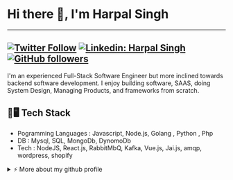 # Hi there 👋, I'm Harpal Singh


---
[![Twitter Follow](https://img.shields.io/twitter/follow/hsk11dev?label=Follow)](https://twitter.com/intent/follow?screen_name=hsk11dev)
[![Linkedin: Harpal Singh](https://img.shields.io/badge/-hsk11-blue?style=flat-square&logo=Linkedin&logoColor=white&link=https://www.linkedin.com/in/hsk11)](https://www.linkedin.com/in/hsk11/)
[![GitHub followers](https://img.shields.io/github/followers/hsk11?label=Follow&style=social)](https://github.com/hsk11)
---

I'm an experienced Full-Stack Software Engineer but more inclined towards backend software development. I enjoy building software,  SAAS, doing System Design, Managing Products,  and frameworks from scratch.  



## :electric_plug::desktop_computer: Tech Stack
- Pogramming Languages : Javascript, Node.js, Golang , Python , Php
- DB : Mysql, SQL, MongoDb, DynomoDb
- Tech : NodeJS, React.js, RabbitMbQ, Kafka, Vue.js, Jai.js, amqp, wordpress, shopify


<details>
<summary>⚡️ More about my github profile</summary>
<br />

![Top Langs](https://github-readme-stats.vercel.app/api/top-langs/?username=hsk11&layout=compact&hide=css,html)

![Harpal Singh's github stats](https://github-readme-stats.vercel.app/api?username=hsk11&count_private=true&show_icons=true&theme=onedark)

</details>

<!--
**hsk11/hsk11** is a ✨ _special_ ✨ repository because its `README.md` (this file) appears on your GitHub profile.

Here are some ideas to get you started:

- 🔭 I’m currently working on ...
- 🌱 I’m currently learning ...
- 👯 I’m looking to collaborate on ...
- 🤔 I’m looking for help with ...
- 💬 Ask me about ...
- 📫 How to reach me: ...
- 😄 Pronouns: ...
- ⚡ Fun fact: ...
-->

